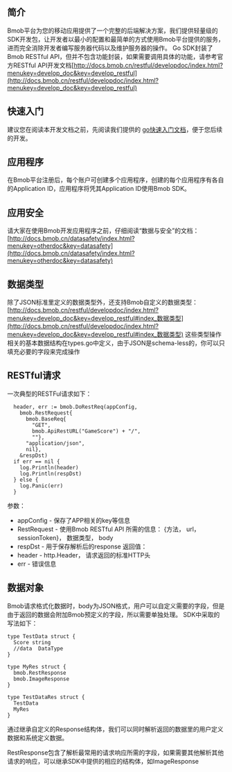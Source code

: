 ## 简介

Bmob平台为您的移动应用提供了一个完整的后端解决方案，我们提供轻量级的SDK开发包，让开发者以最小的配置和最简单的方式使用Bmob平台提供的服务，进而完全消除开发者编写服务器代码以及维护服务器的操作。
Go SDK封装了Bmob RESTful API，但并不包含功能封装，如果需要调用具体的功能，请参考官方RESTful API开发文档[http://docs.bmob.cn/restful/developdoc/index.html?menukey=develop_doc&key=develop_restful](http://docs.bmob.cn/restful/developdoc/index.html?menukey=develop_doc&key=develop_restful)

## 快速入门

建议您在阅读本开发文档之前，先阅读我们提供的 [go快速入门文档](https://github.com/kassiansun/bmob-go-sdk/tree/master/doc_quickstart)，便于您后续的开发。


## 应用程序
在Bmob平台注册后，每个账户可创建多个应用程序，创建的每个应用程序有各自的Application ID，应用程序将凭其Application ID使用Bmob SDK。

## 应用安全

请大家在使用Bmob开发应用程序之前，仔细阅读“数据与安全”的文档：[http://docs.bmob.cn/datasafety/index.html?menukey=otherdoc&key=datasafety](http://docs.bmob.cn/datasafety/index.html?menukey=otherdoc&key=datasafety)

## 数据类型
除了JSON标准里定义的数据类型外，还支持Bmob自定义的数据类型：[http://docs.bmob.cn/restful/developdoc/index.html?menukey=develop_doc&key=develop_restful#index_数据类型](http://docs.bmob.cn/restful/developdoc/index.html?menukey=develop_doc&key=develop_restful#index_数据类型)
这些类型操作相关的基本数据结构在types.go中定义，由于JSON是schema-less的，你可以只填充必要的字段来完成操作

## RESTful请求
一次典型的RESTFul请求如下：
```
  header, err := bmob.DoRestReq(appConfig,
    bmob.RestRequest{
      bmob.BaseReq{
        "GET",
        bmob.ApiRestURL("GameScore") + "/",
        ""},
      "application/json",
      nil},
    &respDst)
  if err == nil {
    log.Println(header)
    log.Println(respDst)
  } else {
    log.Panic(err)
  }
```
参数：
* appConfig - 保存了APP相关的key等信息
* RestRequest - 使用Bmob RESTful API 所需的信息： {方法， url， sessionToken}， 数据类型， body
* respDst - 用于保存解析后的response
返回值：
* header - http.Header， 请求返回的标准HTTP头
* err - 错误信息

## 数据对象

Bmob请求格式化数据时，body为JSON格式，用户可以自定义需要的字段，但是由于返回的数据会附加Bmob预定义的字段，所以需要单独处理。 SDK中采取的写法如下：
```
type TestData struct {
  Score string
  //data  DataType
}

type MyRes struct {
  bmob.RestResponse
  bmob.ImageResponse
}

type TestDataRes struct {
  TestData
  MyRes
}
```
通过继承自定义的Response结构体，我们可以同时解析返回的数据里的用户定义数据和系统定义数据。

RestResponse包含了解析最常用的请求响应所需的字段，如果需要其他解析其他请求的响应，可以继承SDK中提供的相应的结构体，如ImageResponse

